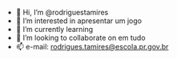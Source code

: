 - 👋 Hi, I’m @rodriguestamires
- 👀 I’m interested in apresentar um jogo
- 🌱 I’m currently learning 
- 💞️ I’m looking to collaborate on em tudo
- 📫 e-mail: rodrigues.tamires@escola.pr.gov.br 

<!---
rodriguestamires/rodriguestamires is a ✨ special ✨ repository because its `README.md` (this file) appears on your GitHub profile.
You can click the Preview link to take a look at your changes.
--->
